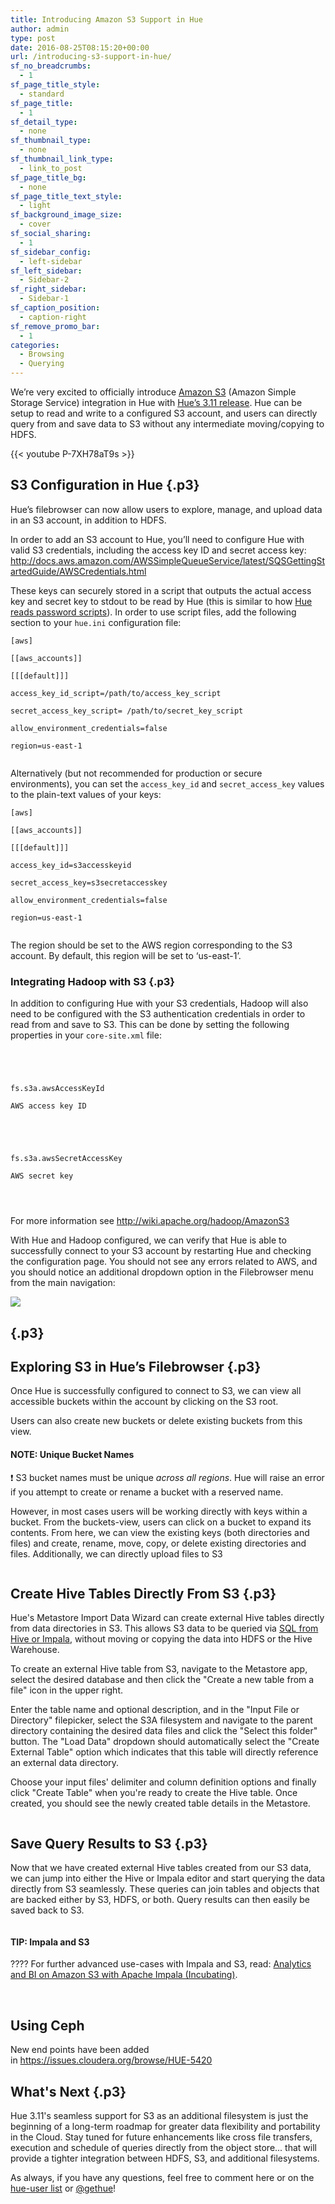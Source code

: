 ```yaml
---
title: Introducing Amazon S3 Support in Hue
author: admin
type: post
date: 2016-08-25T08:15:20+00:00
url: /introducing-s3-support-in-hue/
sf_no_breadcrumbs:
  - 1
sf_page_title_style:
  - standard
sf_page_title:
  - 1
sf_detail_type:
  - none
sf_thumbnail_type:
  - none
sf_thumbnail_link_type:
  - link_to_post
sf_page_title_bg:
  - none
sf_page_title_text_style:
  - light
sf_background_image_size:
  - cover
sf_social_sharing:
  - 1
sf_sidebar_config:
  - left-sidebar
sf_left_sidebar:
  - Sidebar-2
sf_right_sidebar:
  - Sidebar-1
sf_caption_position:
  - caption-right
sf_remove_promo_bar:
  - 1
categories:
  - Browsing
  - Querying
---
```


<p class="p1">
  We’re very excited to officially introduce <a href="https://aws.amazon.com/s3/">Amazon S3</a> (Amazon Simple Storage Service) integration in Hue with <a href="https://gethue.com/hue-3-11-with-its-new-s3-browser-and-sql-autocomplete-is-out/">Hue’s 3.11 release</a>. Hue can be setup to read and write to a configured S3 account, and users can directly query from and save data to S3 without any intermediate moving/copying to HDFS.
</p>

{{< youtube P-7XH78aT9s >}}

## S3 Configuration in Hue {.p3}

<p class="p1">
  Hue’s filebrowser can now allow users to explore, manage, and upload data in an S3 account, in addition to HDFS.
</p>

<p class="p1">
  In order to add an S3 account to Hue, you’ll need to configure Hue with valid S3 credentials, including the access key ID and secret access key: <a href="http://docs.aws.amazon.com/AWSSimpleQueueService/latest/SQSGettingStartedGuide/AWSCredentials.html"><span class="s1">http://docs.aws.amazon.com/AWSSimpleQueueService/latest/SQSGettingStartedGuide/AWSCredentials.html</span></a>
</p>

<p class="p1">
  These keys can securely stored in a script that outputs the actual access key and secret key to stdout to be read by Hue (this is similar to how <a href="https://gethue.com/storing-passwords-in-script-rather-than-hue-ini-files/">Hue reads password scripts</a>). In order to use script files, add the following section to your <code>hue.ini</code> configuration file:
</p>

<pre><code class="bash">[aws]

[[aws_accounts]]

[[[default]]]

access_key_id_script=/path/to/access_key_script

secret_access_key_script= /path/to/secret_key_script

allow_environment_credentials=false

region=us-east-1

</code></pre>

<p class="p1">
  Alternatively (but not recommended for production or secure environments), you can set the <code>access_key_id</code> and <code>secret_access_key</code> values to the plain-text values of your keys:
</p>

<pre><code class="bash">[aws]

[[aws_accounts]]

[[[default]]]

access_key_id=s3accesskeyid

secret_access_key=s3secretaccesskey

allow_environment_credentials=false

region=us-east-1

</code></pre>

<p class="p1">
  The region should be set to the AWS region corresponding to the S3 account. By default, this region will be set to ‘us-east-1’.
</p>

### Integrating Hadoop with S3 {.p3}

<p class="p1">
  In addition to configuring Hue with your S3 credentials, Hadoop will also need to be configured with the S3 authentication credentials in order to read from and save to S3. This can be done by setting the following properties in your <code>core-site.xml</code> file:
</p>

<pre><code class="xml">

<property>

<name>fs.s3a.awsAccessKeyId</name>

<value>AWS access key ID</value>

</property/>

<property>

<name>fs.s3a.awsSecretAccessKey</name>

<value>AWS secret key</value>

</property/>

</code></pre>

<p class="p4">
  <span class="s2">For more information see <a href="http://wiki.apache.org/hadoop/AmazonS3"><span class="s1">http://wiki.apache.org/hadoop/AmazonS3</span></a></span>
</p>

<p class="p1">
  With Hue and Hadoop configured, we can verify that Hue is able to successfully connect to your S3 account by restarting Hue and checking the configuration page. You should not see any errors related to AWS, and you should notice an additional dropdown option in the Filebrowser menu from the main navigation:
</p>

[<img src="https://cdn.gethue.com/uploads/2016/08/s3_configuration-1024x559.png"  />][1]

## {.p3}

## Exploring S3 in Hue’s Filebrowser {.p3}

<p class="p1">
  Once Hue is successfully configured to connect to S3, we can view all accessible buckets within the account by clicking on the S3 root.
</p>

<p class="p1">
  Users can also create new buckets or delete existing buckets from this view.
</p>

#### NOTE: Unique Bucket Names

❗️ S3 bucket names must be unique _across all regions_. Hue will raise an error if you attempt to create or rename a bucket with a reserved name.

<p class="p1">
  However, in most cases users will be working directly with keys within a bucket. From the buckets-view, users can click on a bucket to expand its contents. From here, we can view the existing keys (both directories and files) and create, rename, move, copy, or delete existing directories and files. Additionally, we can directly upload files to S3
</p>

<img data-gifffer="https://cdn.gethue.com/uploads/2016/08/s3_filebrowser.gif"  />

## Create Hive Tables Directly From S3 {.p3}

Hue's Metastore Import Data Wizard can create external Hive tables directly from data directories in S3. This allows S3 data to be queried via [SQL from Hive or Impala][2], without moving or copying the data into HDFS or the Hive Warehouse.

To create an external Hive table from S3, navigate to the Metastore app, select the desired database and then click the "Create a new table from a file" icon in the upper right.

Enter the table name and optional description, and in the "Input File or Directory" filepicker, select the S3A filesystem and navigate to the parent directory containing the desired data files and click the "Select this folder" button. The "Load Data" dropdown should automatically select the "Create External Table" option which indicates that this table will directly reference an external data directory.

Choose your input files' delimiter and column definition options and finally click "Create Table" when you're ready to create the Hive table. Once created, you should see the newly created table details in the Metastore.

<img data-gifffer="https://cdn.gethue.com/uploads/2016/08/s3_metastore.gif"  />

## Save Query Results to S3 {.p3}

Now that we have created external Hive tables created from our S3 data, we can jump into either the Hive or Impala editor and start querying the data directly from S3 seamlessly. These queries can join tables and objects that are backed either by S3, HDFS, or both. Query results can then easily be saved back to S3.

<img data-gifffer="https://cdn.gethue.com/uploads/2016/08/s3_query_and_save.gif"  />

#### TIP: Impala and S3

???? For further advanced use-cases with Impala and S3, read: [Analytics and BI on Amazon S3 with Apache Impala (Incubating)][3].

&nbsp;

## Using Ceph

New end points have been added in <https://issues.cloudera.org/browse/HUE-5420>

## What's Next {.p3}

Hue 3.11's seamless support for S3 as an additional filesystem is just the beginning of a long-term roadmap for greater data flexibility and portability in the Cloud. Stay tuned for future enhancements like cross file transfers, execution and schedule of queries directly from the object store... that will provide a tighter integration between HDFS, S3, and additional filesystems.

As always, if you have any questions, feel free to comment here or on the [hue-user list][4] or [@gethue][5]!

[1]: https://cdn.gethue.com/uploads/2016/08/s3_configuration.png
[2]: https://gethue.com/sql-editor/
[3]: http://blog.cloudera.com/blog/2016/08/analytics-and-bi-on-amazon-s3-with-apache-impala-incubating/
[4]: http://groups.google.com/a/cloudera.org/group/hue-user
[5]: https://twitter.com/gethue
